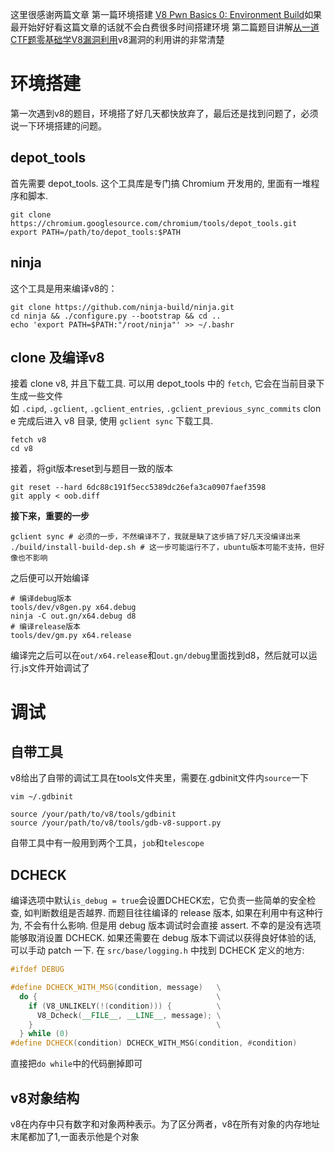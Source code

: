 这里很感谢两篇文章
第一篇环境搭建 [V8 Pwn Basics 0: Environment Build](https://blog.wingszeng.top/v8-pwn-basics-0-environment-build/)如果最开始好好看这篇文章的话就不会白费很多时间搭建环境
第二篇题目讲解[从一道CTF题零基础学V8漏洞利用](https://www.freebuf.com/vuls/203721.html)v8漏洞的利用讲的非常清楚
# 环境搭建
第一次遇到v8的题目，环境搭了好几天都快放弃了，最后还是找到问题了，必须说一下环境搭建的问题。
## depot_tools
首先需要 depot_tools. 这个工具库是专门搞 Chromium 开发用的, 里面有一堆程序和脚本.
```shell
git clone https://chromium.googlesource.com/chromium/tools/depot_tools.git
export PATH=/path/to/depot_tools:$PATH
```
## ninja
这个工具是用来编译v8的：
```shell
git clone https://github.com/ninja-build/ninja.git  
cd ninja && ./configure.py --bootstrap && cd ..  
echo 'export PATH=$PATH:"/root/ninja"' >> ~/.bashr
```
##  clone 及编译v8
接着 clone v8, 并且下载工具. 可以用 depot_tools 中的 `fetch`, 它会在当前目录下生成一些文件如 `.cipd`, `.gclient`, `.gclient_entries`, `.gclient_previous_sync_commits` clone 完成后进入 v8 目录, 使用 `gclient sync` 下载工具.
```shell
fetch v8
cd v8
```
接着，将git版本reset到与题目一致的版本
```shell
git reset --hard 6dc88c191f5ecc5389dc26efa3ca0907faef3598  
git apply < oob.diff
```
**接下来，重要的一步**
```shell
gclient sync # 必须的一步，不然编译不了，我就是缺了这步搞了好几天没编译出来
./build/install-build-dep.sh # 这一步可能运行不了，ubuntu版本可能不支持，但好像也不影响
```
之后便可以开始编译
```shell
# 编译debug版本  
tools/dev/v8gen.py x64.debug  
ninja -C out.gn/x64.debug d8  
# 编译release版本  
tools/dev/gm.py x64.release  
```
编译完之后可以在`out/x64.release`和`out.gn/debug`里面找到d8，然后就可以运行.js文件开始调试了

# 调试
## 自带工具
v8给出了自带的调试工具在tools文件夹里，需要在.gdbinit文件内`source`一下
```shell
vim ~/.gdbinit

source /your/path/to/v8/tools/gdbinit  
source /your/path/to/v8/tools/gdb-v8-support.py
```
自带工具中有一般用到两个工具，`job`和`telescope`

## DCHECK
编译选项中默认`is_debug = true`会设置DCHECK宏，它负责一些简单的安全检查, 如判断数组是否越界. 而题目往往编译的 release 版本, 如果在利用中有这种行为, 不会有什么影响. 但是用 debug 版本调试时会直接 assert. 不幸的是没有选项能够取消设置 DCHECK. 如果还需要在 debug 版本下调试以获得良好体验的话, 可以手动 patch 一下. 在 `src/base/logging.h` 中找到 DCHECK 定义的地方:
```cpp
#ifdef DEBUG

#define DCHECK_WITH_MSG(condition, message)   \
  do {                                        \
    if (V8_UNLIKELY(!(condition))) {          \
      V8_Dcheck(__FILE__, __LINE__, message); \
    }                                         \
  } while (0)
#define DCHECK(condition) DCHECK_WITH_MSG(condition, #condition)
```
直接把`do while`中的代码删掉即可
## v8对象结构
v8在内存中只有数字和对象两种表示。为了区分两者，v8在所有对象的内存地址末尾都加了1,一面表示他是个对象